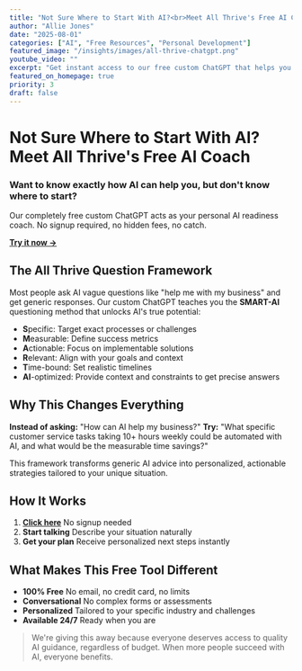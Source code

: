```yaml
---
title: "Not Sure Where to Start With AI?<br>Meet All Thrive's Free AI Coach GPT"
author: "Allie Jones"
date: "2025-08-01"
categories: ["AI", "Free Resources", "Personal Development"]
featured_image: "/insights/images/all-thrive-chatgpt.png"
youtube_video: ""
excerpt: "Get instant access to our free custom ChatGPT that helps you discover exactly how AI can transform your life and work. No signup required."
featured_on_homepage: true
priority: 3
draft: false
---
```


# Not Sure Where to Start With AI?<br>Meet All Thrive's Free AI Coach

### Want to know exactly how AI can help you, but don't know where to start?
Our completely free custom ChatGPT acts as your personal AI readiness coach. No signup required, no hidden fees, no catch.

**[Try it now →](https://chatgpt.com/g/g-68ace83f6b88819194a56c72aabfa62e-all-thrive-ai)** 
## The All Thrive Question Framework

Most people ask AI vague questions like "help me with my business" and get generic responses. Our custom ChatGPT teaches you the **SMART-AI** questioning method that unlocks AI's true potential:

- **S**pecific: Target exact processes or challenges
- **M**easurable: Define success metrics  
- **A**ctionable: Focus on implementable solutions
- **R**elevant: Align with your goals and context
- **T**ime-bound: Set realistic timelines
- **AI**-optimized: Provide context and constraints to get precise answers

## Why This Changes Everything

**Instead of asking:** "How can AI help my business?"
**Try:** "What specific customer service tasks taking 10+ hours weekly could be automated with AI, and what would be the measurable time savings?"

This framework transforms generic AI advice into personalized, actionable strategies tailored to your unique situation.

## How It Works

1. **[Click here](https://chatgpt.com/g/g-68ace83f6b88819194a56c72aabfa62e-all-thrive-ai)** No signup needed
2. **Start talking** Describe your situation naturally
3. **Get your plan** Receive personalized next steps instantly

## What Makes This Free Tool Different

- **100% Free** No email, no credit card, no limits
- **Conversational** No complex forms or assessments
- **Personalized** Tailored to your specific industry and challenges
- **Available 24/7** Ready when you are

> We're giving this away because everyone deserves access to quality AI guidance, regardless of budget. When more people succeed with AI, everyone benefits.

